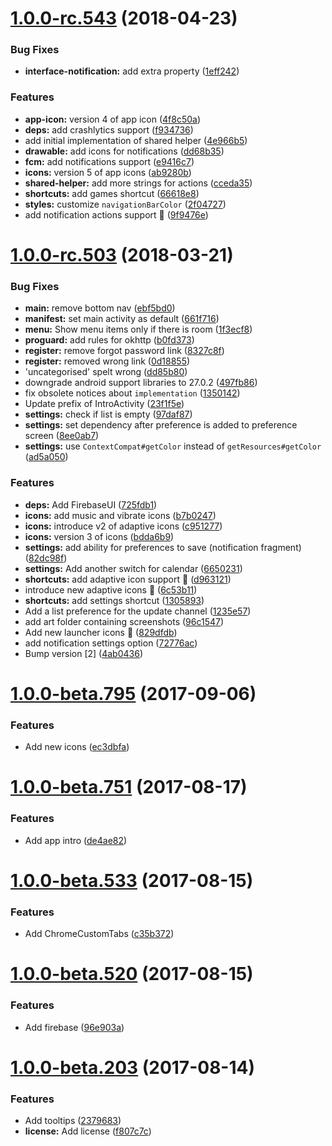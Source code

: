 <a name="1.0.0-rc.543"></a>
# [1.0.0-rc.543](https://github.com/Chan4077/StudyBuddy/compare/v1.0.0-rc.503...v1.0.0-rc.543) (2018-04-23)


### Bug Fixes

* **interface-notification:** add extra property ([1eff242](https://github.com/Chan4077/StudyBuddy/commit/1eff242))


### Features

* **app-icon:** version 4 of app icon ([4f8c50a](https://github.com/Chan4077/StudyBuddy/commit/4f8c50a))
* **deps:** add crashlytics support ([f934736](https://github.com/Chan4077/StudyBuddy/commit/f934736))
* add initial implementation of shared helper ([4e966b5](https://github.com/Chan4077/StudyBuddy/commit/4e966b5))
* **drawable:** add icons for notifications ([dd68b35](https://github.com/Chan4077/StudyBuddy/commit/dd68b35))
* **fcm:** add notifications support ([e9416c7](https://github.com/Chan4077/StudyBuddy/commit/e9416c7))
* **icons:** version 5 of app icons ([ab9280b](https://github.com/Chan4077/StudyBuddy/commit/ab9280b))
* **shared-helper:** add more strings for actions ([cceda35](https://github.com/Chan4077/StudyBuddy/commit/cceda35))
* **shortcuts:** add games shortcut ([66618e8](https://github.com/Chan4077/StudyBuddy/commit/66618e8))
* **styles:** customize `navigationBarColor` ([2f04727](https://github.com/Chan4077/StudyBuddy/commit/2f04727))
* add notification actions support :tada: ([9f9476e](https://github.com/Chan4077/StudyBuddy/commit/9f9476e))



<a name="1.0.0-rc.503"></a>
# [1.0.0-rc.503](https://github.com/Chan4077/StudyBuddy/compare/v1.0.0-beta.795...v1.0.0-rc.503) (2018-03-21)


### Bug Fixes

* **main:** remove bottom nav ([ebf5bd0](https://github.com/Chan4077/StudyBuddy/commit/ebf5bd0))
* **manifest:** set main activity as default ([661f716](https://github.com/Chan4077/StudyBuddy/commit/661f716))
* **menu:** Show menu items only if there is room ([1f3ecf8](https://github.com/Chan4077/StudyBuddy/commit/1f3ecf8))
* **proguard:** add rules for okhttp ([b0fd373](https://github.com/Chan4077/StudyBuddy/commit/b0fd373))
* **register:** remove forgot password link ([8327c8f](https://github.com/Chan4077/StudyBuddy/commit/8327c8f))
* **register:** removed wrong link ([0d18855](https://github.com/Chan4077/StudyBuddy/commit/0d18855))
* \'uncategorised\' spelt wrong ([dd85b80](https://github.com/Chan4077/StudyBuddy/commit/dd85b80))
* downgrade android support libraries to 27.0.2 ([497fb86](https://github.com/Chan4077/StudyBuddy/commit/497fb86))
* fix obsolete notices about `implementation` ([1350142](https://github.com/Chan4077/StudyBuddy/commit/1350142))
* Update prefix of IntroActivity ([23f1f5e](https://github.com/Chan4077/StudyBuddy/commit/23f1f5e))
* **settings:** check if list is empty ([97daf87](https://github.com/Chan4077/StudyBuddy/commit/97daf87))
* **settings:** set dependency after preference is added to preference screen ([8ee0ab7](https://github.com/Chan4077/StudyBuddy/commit/8ee0ab7))
* **settings:** use `ContextCompat#getColor` instead of `getResources#getColor` ([ad5a050](https://github.com/Chan4077/StudyBuddy/commit/ad5a050))


### Features

* **deps:** Add FirebaseUI ([725fdb1](https://github.com/Chan4077/StudyBuddy/commit/725fdb1))
* **icons:** add music and vibrate icons ([b7b0247](https://github.com/Chan4077/StudyBuddy/commit/b7b0247))
* **icons:** introduce v2 of adaptive icons ([c951277](https://github.com/Chan4077/StudyBuddy/commit/c951277))
* **icons:** version 3 of icons ([bdda6b9](https://github.com/Chan4077/StudyBuddy/commit/bdda6b9))
* **settings:** add ability for preferences to save (notification fragment) ([82dc98f](https://github.com/Chan4077/StudyBuddy/commit/82dc98f))
* **settings:** Add another switch for calendar ([6650231](https://github.com/Chan4077/StudyBuddy/commit/6650231))
* **shortcuts:** add adaptive icon support :tada: ([d963121](https://github.com/Chan4077/StudyBuddy/commit/d963121))
* introduce new adaptive icons :tada: ([6c53b11](https://github.com/Chan4077/StudyBuddy/commit/6c53b11))
* **shortcuts:** add settings shortcut ([1305893](https://github.com/Chan4077/StudyBuddy/commit/1305893))
* Add a list preference for the update channel ([1235e57](https://github.com/Chan4077/StudyBuddy/commit/1235e57))
* add art folder containing screenshots ([96c1547](https://github.com/Chan4077/StudyBuddy/commit/96c1547))
* Add new launcher icons :tada: ([829dfdb](https://github.com/Chan4077/StudyBuddy/commit/829dfdb))
* add notification settings option ([72776ac](https://github.com/Chan4077/StudyBuddy/commit/72776ac))
* Bump version [2] ([4ab0436](https://github.com/Chan4077/StudyBuddy/commit/4ab0436))



<a name="1.0.0-beta.795"></a>
# [1.0.0-beta.795](https://github.com/Chan4077/StudyBuddy/compare/v1.0.0-beta.751...v1.0.0-beta.795) (2017-09-06)


### Features

* Add new icons ([ec3dbfa](https://github.com/Chan4077/StudyBuddy/commit/ec3dbfa))



<a name="1.0.0-beta.751"></a>
# [1.0.0-beta.751](https://github.com/Chan4077/StudyBuddy/compare/v1.0.0-beta.533...v1.0.0-beta.751) (2017-08-17)


### Features

* Add app intro ([de4ae82](https://github.com/Chan4077/StudyBuddy/commit/de4ae82))



<a name="1.0.0-beta.533"></a>
# [1.0.0-beta.533](https://github.com/Chan4077/StudyBuddy/compare/v1.0.0-beta.520...v1.0.0-beta.533) (2017-08-15)


### Features

* Add ChromeCustomTabs ([c35b372](https://github.com/Chan4077/StudyBuddy/commit/c35b372))



<a name="1.0.0-beta.520"></a>
# [1.0.0-beta.520](https://github.com/Chan4077/StudyBuddy/compare/v1.0.0-beta.203...v1.0.0-beta.520) (2017-08-15)


### Features

* Add firebase ([96e903a](https://github.com/Chan4077/StudyBuddy/commit/96e903a))



<a name="1.0.0-beta.203"></a>
# [1.0.0-beta.203](https://github.com/Chan4077/StudyBuddy/compare/2379683...v1.0.0-beta.203) (2017-08-14)


### Features

* Add tooltips ([2379683](https://github.com/Chan4077/StudyBuddy/commit/2379683))
* **license:** Add license ([f807c7c](https://github.com/Chan4077/StudyBuddy/commit/f807c7c))



